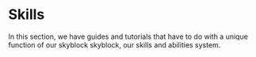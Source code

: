 # Skills
In this section, we have guides and tutorials that have to do with a unique function of our skyblock skyblock, our skills and abilities system.
